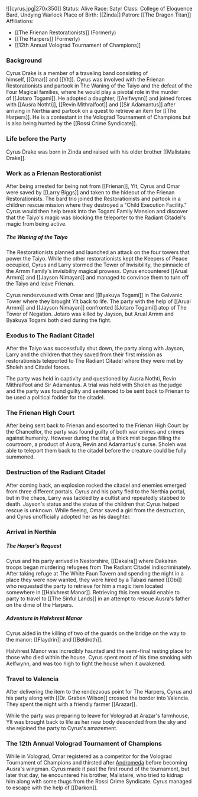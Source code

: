 ![[cyrus.jpg|270x350]]
Status: Alive
Race: Satyr
Class: College of Eloquence Bard, Undying Warlock
Place of Birth: [[Zinda]]
Patron: [[The Dragon Titan]]
Affiliations:
* [[The Frienan Restorationists]] (Formerly)
* [[The Harpers]] (Formerly)
* [[12th Annual Volograd Tournament of Champions]]
### Background
Cyrus Drake is a member of a traveling band consisting of himself, [[Omar]] and [[Ylt]]. Cyrus was involved with the Frienan Restorationists and partook in The Waning of the Taiyo and the defeat of the Four Magical families, where he would play a pivotal role in the murder of [[Jotaro Togami]]. He adopted a daughter, [[Aelfwynn]] and joined forces with [[Ausra Nothti]], [[Revin Mithralfoot]] and [[Sir Adamantus]] after arriving in Nerthia and partook on a quest to retrieve an item for [[The Harpers]]. He is a contestant in the Volograd Tournament of Champions but is also being hunted by the [[Rossi Crime Syndicate]]. 

### Life before the Party
Cyrus Drake was born in Zinda and raised with his older brother [[Malistaire Drake]]. 
### Work as a Frienan Restorationist
After being arrested for being not from [[Frienan]], Ylt, Cyrus and Omar were saved by [[Larry Biggs]] and taken to the hideout of the Frienan Restorationists. The bard trio joined the Restorationists and partook in a children rescue mission where they destroyed a "Child Execution Facility." Cyrus would then help break into the Togami Family Mansion and discover that the Taiyo's magic was blocking the teleporter to the Radiant Citadel's magic from being active.

##### The Waning of the Taiyo
The Restorationists planned and launched an attack on the four towers that power the Taiyo. While the other restorationists kept the Keepers of Peace occupied, Cyrus and Larry stormed the Tower of Invisibility, the pinnacle of the Armm Family's invisibility magical prowess. Cyrus encountered [[Arual Armm]] and [[Jayson Nimayan]] and managed to convince them to turn off the Taiyo and leave Frienan. 

Cyrus rendezvoused with Omar and [[Byakuya Togami]] in The Galvanic Tower where they brought Ylt back to life. The party with the help of [[Arual Armm]] and [[Jayson Nimayan]] confronted [[Jotaro Togami]] atop of The Tower of Negation. Jotaro was killed by Jayson, but Arual Armm and Byakuya Togami both died during the fight. 

### Exodus to The Radiant Citadel
After the Taiyo was successfully shut down, the party along with Jayson, Larry and the children that they saved from their first mission as restorationists teleported to The Radiant Citadel where they were met by Sholeh and Citadel forces. 

The party was held in captivity and questioned by Ausra Nothti, Revin Mithralfoot and Sir Adamantus. A trial was held with Sholeh as the judge and the party was found guilty and sentenced to be sent back to Frienan to be used a political fodder for the citadel. 

### The Frienan High Court
After being sent back to Frienan and escorted to the Frienan High Court by the Chancellor, the party was found guilty of both war crimes and crimes against humanity. However during the trial, a thick mist began filling the courtroom, a product of Ausra, Revin and Adamantus's curse. Sholeh was able to teleport them back to the citadel before the creature could be fully summoned.

### Destruction of the Radiant Citadel
After coming back, an explosion rocked the citadel and enemies emerged from three different portals. Cyrus and his party fled to the Nerthia portal, but in the chaos, Larry was tackled by a cultist and repeatedly stabbed to death. Jayson's status and the status of the children that Cyrus helped rescue is unknown. While fleeing, Omar saved a girl from the destruction, and Cyrus unofficially adopted her as his daughter. 

### Arrival in Nerthia
##### The Harper's Request
Cyrus and his party arrived in Nestorshire, [[Dakalra]] where Dakalran troops began murdering refugees from The Radiant Citadel indiscriminately. After taking refuge at The White Faun Tavern and spending the night in a place they were now wanted, they were hired by a Tabaxi named [[Obi]] who requested the party to retrieve for him a magic item located somewhere in [[Halvhrest Manor]]. Retrieving this item would enable to party to travel to [[The Sinful Lands]] in an attempt to rescue Ausra's father on the dime of the Harpers.

##### Adventure in Halvhrest Manor
Cyrus aided in the killing of two of the guards on the bridge on the way to the manor: [[Flaydrin]] and [[Beldroth]].

Halvhrest Manor was incredibly haunted and the semi-final resting place for those who died within the house. Cyrus spent most of his time smoking with Aelfwynn, and was too high to fight the house when it awakened. 

### Travel to Valencia

After delivering the item to the rendezvous point for The Harpers, Cyrus and his party along with [[Dr. Graben Wilson]] crossed the border into Valencia.  They spent the night with a friendly farmer [[Arazar]].

While the party was preparing to leave for Volograd at Arazar's farmhouse, Ylt was brought back to life as her new body descended from the sky and she rejoined the party to Cyrus's amazement.

### The 12th Annual Volograd Tournament of Champions
While in Volograd, Omar registered as a competitor for the Volograd Tournament of Champions and thirsted after [Andromeda](obsidian://open?vault=Obsidian%20Vault&file=Andromeda%20Zolar) before becoming Ausra's wingman. Cyrus made it past the first round of the tournament, but later that day, he encountered his brother, Malistaire, who tried to kidnap him along with some thugs from the Rossi Crime Syndicate. Cyrus managed to escape with the help of [[Darkon]].